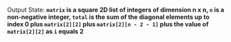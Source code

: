 Output State: **`matrix` is a square 2D list of integers of dimension n x n, `n` is a non-negative integer, `total` is the sum of the diagonal elements up to index 0 plus `matrix[2][2]` plus `matrix[2][n - 2 - 1]` plus the value of `matrix[2][2]` as `i` equals 2**